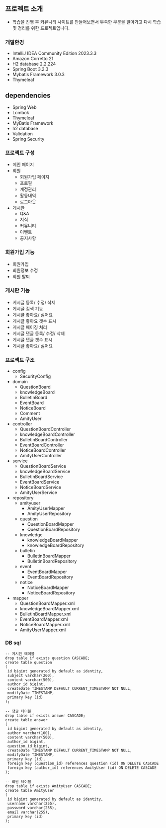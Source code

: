 ## 프로젝트 소개
- 학습을 진행 후 커뮤니티 사이트를 만들어보면서 부족한 부분을 알아가고 다시 학습 및 정리를 위한 프로젝트입니다.

### 개발환경
- IntelliJ IDEA Community Edition 2023.3.3
- Amazon Corretto 21
- H2 database 2.2.224
- Spring Boot 3.2.3
- Mybatis Framework 3.0.3
- Thymeleaf

## dependencies
- Spring Web
- Lombok
- Thymeleaf
- MyBatis Framework
- h2 database
- Validation
- Spring Security

### 프로젝트 구성
- 메인 페이지
- 회원
  - 회원가입 페이지
  - 프로필
  - 계정관리
  - 활동내역
  - 로그아웃
- 게시판
  - Q&A
  - 지식
  - 커뮤니티
  - 이벤트
  - 공지사항

### 회원가입 기능
- 회원가입
- 회원정보 수정
- 회원 탈퇴

### 게시판 기능
- 게시글 등록/ 수정/ 삭제
- 게시글 검색 기능
- 게시글 좋아요/ 싫어요
- 게시글 좋아요 갯수 표시
- 게시글 페이징 처리
- 게시글 댓글 등록/ 수정/ 삭제
- 게시글 댓글 갯수 표시
- 게시글 좋아요/ 싫어요

### 프로젝트 구조
- config
  - SecurityConfig
- domain
  - QuestionBoard
  - knowledgeBoard
  - BulletinBoard
  - EventBoard
  - NoticeBoard
  - Comment
  - AmityUser
- controller
  - QuestionBoardController
  - knowledgeBoardController
  - BulletinBoardController
  - EventBoardController
  - NoticeBoardController
  - AmityUserController
- service
  - QuestionBoardService
  - knowledgeBoardService
  - BulletinBoardService
  - EventBoardService
  - NoticeBoardService
  - AmityUserService
- repository
  - amityuser
    - AmityUserMapper
    - AmityUserRepository
  - question
    - QuestionBoardMapper
    - QuestionBoardRepository
  - knowledge
    - knowledgeBoardMapper
    - knowledgeBoardRepository
  - bulletin
    - BulletinBoardMapper
    - BulletinBoardRepository
  - event
    - EventBoardMapper
    - EventBoardRepository
  - notice
    - NoticeBoardMapper    
    - NoticeBoardRepository
- mapper
  - QuestionBoardMapper.xml
  - knowledgeBoardMapper.xml
  - BulletinBoardMapper.xml
  - EventBoardMapper.xml
  - NoticeBoardMapper.xml
  - AmityUserMapper.xml


### DB sql
```
-- 게시판 테이블
drop table if exists question CASCADE;
create table question
(
 id bigint generated by default as identity,
 subject varchar(200),
 content varchar(500),
 author_id bigint,
 createDate TIMESTAMP DEFAULT CURRENT_TIMESTAMP NOT NULL,
 modifyDate TIMESTAMP,
 primary key (id)
);

-- 댓글 테이블
drop table if exists answer CASCADE;
create table answer
(
 id bigint generated by default as identity,
 author varchar(100),
 content varchar(500),
 author_id bigint,
 question_id bigint,
 createDate TIMESTAMP DEFAULT CURRENT_TIMESTAMP NOT NULL,
 modifyDate TIMESTAMP,
 primary key (id),
 foreign key (question_id) references question (id) ON DELETE CASCADE
 foreign key (author_id) references AmityUser (id) ON DELETE CASCADE
); 

-- 회원 테이블
drop table if exists AmityUser CASCADE;
create table AmityUser
(
 id bigint generated by default as identity,
 username varchar(255),
 password varchar(255),
 email varchar(255),
 primary key (id)
); 
```